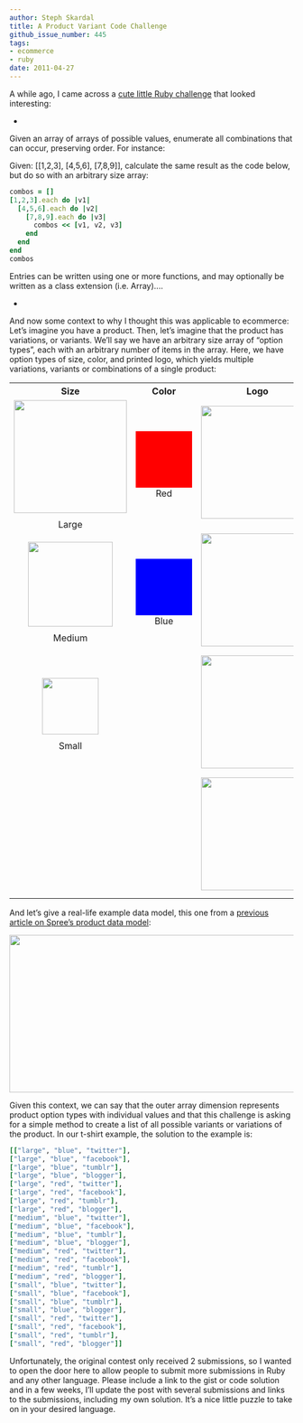 ```yaml
---
author: Steph Skardal
title: A Product Variant Code Challenge
github_issue_number: 445
tags:
- ecommerce
- ruby
date: 2011-04-27
---
```




A while ago, I came across a [cute little Ruby challenge](https://www.norbauer.com/rails-consulting/notes/code-challenge-combinations) that looked interesting:

*

Given an array of arrays of possible values, enumerate all combinations that can occur, preserving order. For instance:

Given: [[1,2,3], [4,5,6], [7,8,9]], calculate the same result as the code below, but do so with an arbitrary size array:

```ruby
combos = []
[1,2,3].each do |v1|
  [4,5,6].each do |v2|
    [7,8,9].each do |v3|
      combos << [v1, v2, v3]
    end
  end
end
combos
```

Entries can be written using one or more functions, and may optionally be written as a class extension (i.e. Array)....

*

And now some context to why I thought this was applicable to ecommerce: Let’s imagine you have a product. Then, let’s imagine that the product has variations, or variants. We’ll say we have an arbitrary size array of “option types”, each with an arbitrary number of items in the array. Here, we have option types of size, color, and printed logo, which yields multiple variations, variants or combinations of a single product:

<table cellpadding="10" cellspacing="0" width="100%">
<tbody><tr>
<th align="center" width="33%">Size</th>
<th align="center" width="33%">Color</th>
<th align="center" width="33%">Logo</th>
</tr>
<tr>
<td align="center" width="33%">
<img alt="" border="0" id="BLOGGER_PHOTO_ID_5598028811643117810" src="/blog/2011/04/product-variant-code-challenge/image-0.jpeg" style="display:block; margin:0px auto 10px; text-align:center;cursor:pointer; cursor:hand;width:200px;"/>
Large</td>
<td align="center" width="33%">
<div style="background:red;height:100px;width:100px;"> </div>
Red</td>
<td align="center" width="33%">
<img alt="" border="0" id="BLOGGER_PHOTO_ID_5598030265473204450" src="/blog/2011/04/product-variant-code-challenge/image-1.jpeg" style="display:block; margin:0px auto 10px;width:200px;"/>
</td>
</tr>
<tr>
<td align="center">
<img alt="" border="0" id="BLOGGER_PHOTO_ID_5598028811643117810" src="/blog/2011/04/product-variant-code-challenge/image-0.jpeg" style="display:block; margin:0px auto 10px; text-align:center;cursor:pointer; cursor:hand;width:150px;"/>
Medium</td>
<td align="center">
<div style="background:blue;height:100px;width:100px;"> </div>
Blue</td>
<td align="center">
<img alt="" border="0" id="BLOGGER_PHOTO_ID_5598031461272555154" src="/blog/2011/04/product-variant-code-challenge/image-3.jpeg" style="display:block; margin:0px auto 10px;width:200px;"/>
</td>
</tr>
<tr>
<td align="center">
<img alt="" border="0" id="BLOGGER_PHOTO_ID_5598028811643117810" src="/blog/2011/04/product-variant-code-challenge/image-0.jpeg" style="display:block;margin:0px auto 10px;width:100px;"/>
Small</td>
<td></td>
<td align="center"><img alt="" border="0" id="BLOGGER_PHOTO_ID_5598030258808542178" src="/blog/2011/04/product-variant-code-challenge/image-5.png" style="display:block; margin:0px auto 10px;width:200px;"/></td>
</tr>
<tr>
<td></td>
<td></td>
<td align="center"><img alt="" border="0" id="BLOGGER_PHOTO_ID_5598030266039686082" src="/blog/2011/04/product-variant-code-challenge/image-6.jpeg" style="display:block; margin:0px auto 10px;width:200px;"/></td>
</tr>
</tbody></table>

And let’s give a real-life example data model, this one from a [previous article on Spree’s product data model](/blog/2010/07/spree-sample-product-data):

<img alt="" border="0" id="BLOGGER_PHOTO_ID_5598028813657050850" src="/blog/2011/04/product-variant-code-challenge/image-7.png" style="display:block; margin:0px auto 10px; text-align:center;cursor:pointer; cursor:hand;width: 537px; height: 279px;"/>

Given this context, we can say that the outer array dimension represents product option types with individual values and that this challenge is asking for a simple method to create a list of all possible variants or variations of the product. In our t-shirt example, the solution to the example is:

```ruby
[["large", "blue", "twitter"],
["large", "blue", "facebook"],
["large", "blue", "tumblr"],
["large", "blue", "blogger"],
["large", "red", "twitter"],
["large", "red", "facebook"],
["large", "red", "tumblr"],
["large", "red", "blogger"],
["medium", "blue", "twitter"],
["medium", "blue", "facebook"],
["medium", "blue", "tumblr"],
["medium", "blue", "blogger"],
["medium", "red", "twitter"],
["medium", "red", "facebook"],
["medium", "red", "tumblr"],
["medium", "red", "blogger"],
["small", "blue", "twitter"],
["small", "blue", "facebook"],
["small", "blue", "tumblr"],
["small", "blue", "blogger"],
["small", "red", "twitter"],
["small", "red", "facebook"],
["small", "red", "tumblr"],
["small", "red", "blogger"]]
```

Unfortunately, the original contest only received 2 submissions, so I wanted to open the door here to allow people to submit more submissions in Ruby and any other language. Please include a link to the gist or code solution and in a few weeks, I’ll update the post with several submissions and links to the submissions, including my own solution. It’s a nice little puzzle to take on in your desired language.


